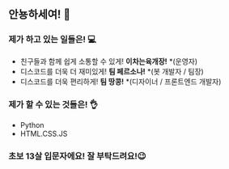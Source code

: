 ## 안뇽하세여! 👋

### 제가 하고 있는 일들은! 💻
- 친구들과 함께 쉽게 소통할 수 있게! **이차는육개장!** *(운영자)
- 디스코드를 더욱 더 재미있게! **팀 페르소나!** *(봇 개발자 / 팀장)
- 디스코드를 더욱 편리하게! **팀 땅콩!** *(디자이너 / 프론트엔드 개발자)

### 제가 할 수 있는 것들은! 👌
- Python
- HTML.CSS.JS

### 초보 13살 입문자에요! 잘 부탁드려요!😉


<!--
**nyaco0125/Nyaco0125** is a ✨ _special_ ✨ repository because its `README.md` (this file) appears on your GitHub profile.

Here are some ideas to get you started:

